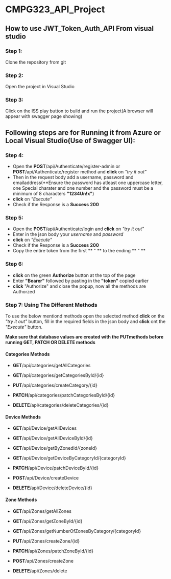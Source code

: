 # CMPG323_API_Project

## How to use JWT_Token_Auth_API From visual studio

### Step 1:
Clone the repository from git

### Step 2:
Open the project in Visual Studio

### Step 3:
Click on the ISS play button to build and run the project(A browser will appear with swagger page showing)

## Following steps are for Running it from Azure or Local Visual Studio(Use of Swagger UI):
### Step 4:
* Open the **POST**/api/Authenticate/register-admin or **POST**/api/Authenticate/register method and **click** on *"try it out"*
* Then in the request body add a username, password and emailaddress(**Ensure the password has atleast one uppercase letter, one Special charater and one number and the password must be a minimum of 8 characters **"1234Un!x"**)
* **click** on *"Execute"*
* Check if the Response is a **Success** **200** 

### Step 5:
*  Open the **POST**/api/Authenticate/login and **click** on *"try it out"*
*  Enter in the json body your *username* and *password*
*  **click** on *"Execute"*
*  Check if the Response is a **Success** **200**
*  Copy the entire token from the first ** " ** to the ending ** " **

### Step 6:
*  **click** on the green **Authorize** button at the top of the page 
*  Enter **"Bearer"** followed by pasting in the **"token"** copied earlier
*  **click** "Authorize" and close the popup, now all the methods are Authorzed

### Step 7: Using The Different Methods
To use the below mentiond methods open the selected method **click** on the *"try it out"* button, 
fill in the required fields in the json body and **click** ont the *"Execute"* button.
 
 **Make sure that database values are created with the PUTmethods before running GET, PATCH OR DELETE methods**

#### Categories Methods

* **GET**/api/categories/getAllCategories

* **GET**/api/categories/getCategoriesById/{id}

* **PUT**/api/categories/createCategory/{id}

* **PATCH**/api/categories/patchCategoriesById/{id}

* **DELETE**/api/categories/deleteCategories/{id}

#### Device Methods

* **GET**/api/Device/getAllDevices

* **GET**/api/Device/getAllDeviceById/{id}

* **GET**/api/Device/getByZonedId/{zoneId}

* **GET**/api/Device/getDeviceByCategoryId/{categoryId}

* **PATCH**/api/Device/patchDeviceById/{id}

* **POST**/api/Device/createDevice

* **DELETE**/api/Device/deleteDevice/{id}

#### Zone Methods

* **GET**/api/Zones/getAllZones

* **GET**/api/Zones/getZoneById/{id}

* **GET**/api/Zones/getNumberOfZonesByCategory/{categoryId}

* **PUT**/api/Zones/createZone/{id}

* **PATCH**/api/Zones/patchZoneById/{id}

* **POST**/api/Zones/createZone

* **DELETE**/api/Zones/delete
